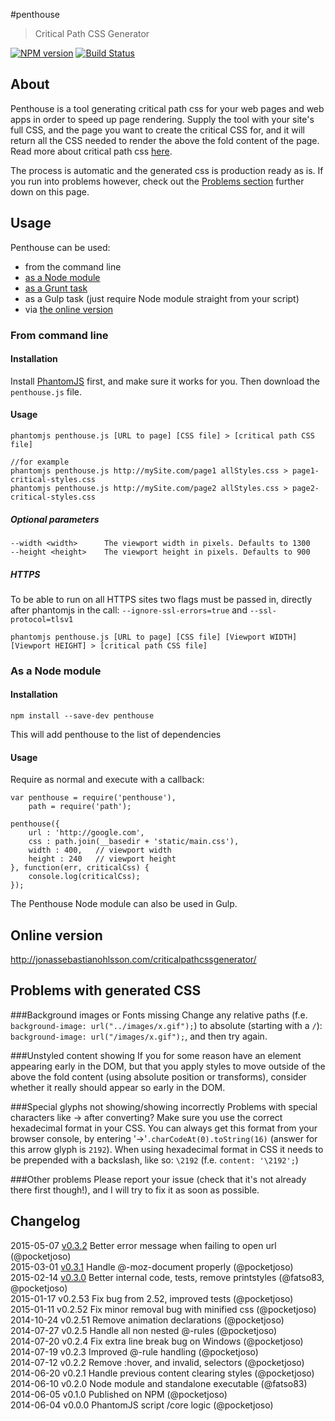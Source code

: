 #penthouse
> Critical Path CSS Generator

[![NPM version](https://badge.fury.io/js/penthouse.svg)](http://badge.fury.io/js/penthouse)
[![Build Status](https://travis-ci.org/pocketjoso/penthouse.svg?branch=master)](https://travis-ci.org/pocketjoso/penthouse)

## About
Penthouse is a tool generating critical path css for your web pages and web apps in order to speed up page rendering. Supply the tool with your site's full CSS, and the page you want to create the critical CSS for, and it will return all the CSS needed to render the above the fold content of the page. Read more about critical path css [here](http://www.phpied.com/css-and-the-critical-path/).

The process is automatic and the generated css is production ready as is. If you run into problems however, check out the [Problems section](https://github.com/pocketjoso/penthouse/#problems-with-generated-css) further down on this page.

## Usage

Penthouse can be used:
 * from the command line
 * [as a Node module](https://github.com/pocketjoso/penthouse/#as-a-node-module)
 * [as a Grunt task](https://github.com/fatso83/grunt-penthouse)
 * as a Gulp task (just require Node module straight from your script)
 * via [the online version](https://github.com/pocketjoso/penthouse#online-version)

### From command line

#### Installation

Install [PhantomJS](https://github.com/ariya/phantomjs) first, and make sure it works for you. Then download the `penthouse.js` file.

#### Usage
```
phantomjs penthouse.js [URL to page] [CSS file] > [critical path CSS file]

//for example
phantomjs penthouse.js http://mySite.com/page1 allStyles.css > page1-critical-styles.css
phantomjs penthouse.js http://mySite.com/page2 allStyles.css > page2-critical-styles.css
```

##### Optional parameters
```
--width <width>      The viewport width in pixels. Defaults to 1300
--height <height>    The viewport height in pixels. Defaults to 900
```

##### HTTPS
To be able to run on all HTTPS sites two flags must be passed in, directly after phantomjs in the call:
`--ignore-ssl-errors=true` and `--ssl-protocol=tlsv1`

```
phantomjs penthouse.js [URL to page] [CSS file] [Viewport WIDTH] [Viewport HEIGHT] > [critical path CSS file]
```

### As a Node module

#### Installation
`npm install --save-dev penthouse`

This will add penthouse to the list of dependencies

#### Usage

Require as normal and execute with a callback:

```
var penthouse = require('penthouse'),
    path = require('path');

penthouse({
    url : 'http://google.com',
    css : path.join(__basedir + 'static/main.css'),
    width : 400,   // viewport width
    height : 240   // viewport height
}, function(err, criticalCss) {
    console.log(criticalCss);
});
```

The Penthouse Node module can also be used in Gulp.

## Online version
http://jonassebastianohlsson.com/criticalpathcssgenerator/


## Problems with generated CSS

###Background images or Fonts missing
Change any relative paths (f.e. `background-image: url("../images/x.gif");`) to absolute (starting with a `/`): `background-image: url("/images/x.gif");`, and then try again.

###Unstyled content showing
If you for some reason have an element appearing early in the DOM, but that you apply styles to move outside of the above the fold content (using absolute position or transforms), consider whether it really should appear so early in the DOM.

###Special glyphs not showing/showing incorrectly
Problems with special characters like &#8594; after converting? Make sure you use the correct hexadecimal format in your CSS. You can always get this format from your browser console, by entering '&#8594;'`.charCodeAt(0).toString(16)` (answer for this arrow glyph is `2192`). When using hexadecimal format in CSS it needs to be prepended with a backslash, like so: `\2192` (f.e. `content: '\2192';`)

###Other problems
Please report your issue (check that it's not already there first though!), and I will try to fix it as soon as possible.

## Changelog
2015-05-07    [v0.3.2](https://github.com/pocketjoso/penthouse/releases/tag/v0.3.2)    Better error message when failing to open url (@pocketjoso)  
2015-03-01    [v0.3.1](https://github.com/pocketjoso/penthouse/releases/tag/v0.3.1)    Handle @-moz-document properly (@pocketjoso)  
2015-02-14    [v0.3.0](https://github.com/pocketjoso/penthouse/releases/tag/v0.3.0)    Better internal code, tests, remove printstyles (@fatso83, @pocketjoso)  
2015-01-17    v0.2.53   Fix bug from 2.52, improved tests (@pocketjoso)  
2015-01-11    v0.2.52   Fix minor removal bug with minified css (@pocketjoso)  
2014-10-24    v0.2.51   Remove animation declarations (@pocketjoso)  
2014-07-27    v0.2.5    Handle all non nested @-rules (@pocketjoso)  
2014-07-20    v0.2.4    Fix extra line break bug on Windows (@pocketjoso)  
2014-07-19    v0.2.3    Improved @-rule handling (@pocketjoso)  
2014-07-12    v0.2.2    Remove :hover, and invalid, selectors (@pocketjoso)  
2014-06-20    v0.2.1    Handle previous content clearing styles (@pocketjoso)  
2014-06-10    v0.2.0    Node module and standalone executable (@fatso83)  
2014-06-05    v0.1.0    Published on NPM (@pocketjoso)  
2014-06-04    v0.0.0    PhantomJS script /core logic (@pocketjoso)
